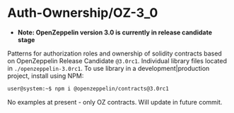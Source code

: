 # Auth-Ownership/OZ-3_0

* **Note: OpenZeppelin version 3.0 is currently in release candidate stage**

Patterns for authorization roles and ownership of solidity contracts based on OpenZeppelin Release Candidate ```@3.0rc1```. Individual library files located in ```./openzeppelin-3.0rc1```. To use library in a development|production project, install using NPM:

```sh
user@system:~$ npm i @openzeppelin/contracts@3.0rc1
```

No examples at present - only OZ contracts. Will update in future commit.

